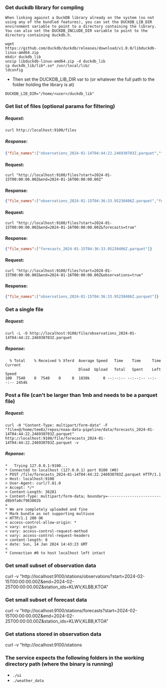 ### Get duckdb library for compling
```
When linking against a DuckDB library already on the system (so not using any of the bundled features), you can set the DUCKDB_LIB_DIR environment variable to point to a directory containing the library. You can also set the DUCKDB_INCLUDE_DIR variable to point to the directory containing duckdb.h.
```
```
wget https://github.com/duckdb/duckdb/releases/download/v1.0.0/libduckdb-linux-amd64.zip
mkdir duckdb_lib
unzip libduckdb-linux-amd64.zip -d duckdb_lib
cp duckdb_lib/lib*.so* /usr/local/lib/
ldconfig
```
* Then set the DUCKDB_LIB_DIR var to (or whatever the full path to the folder holding the library is at)
```
DUCKDB_LIB_DIR="/home/<user>/duckdb_lib"
```

### Get list of files (optional params for filtering)
##### Request:
```
curl http://localhost:9100/files
```
##### Response:
```json
{"file_names":["observations_2024-01-14T04:44:22.246930703Z.parquet","forecasts_2024-01-14T04:44:22.246930703Z.parquet"]}
```

#### Request:
```
curl "http://localhost:9100/files?start=2024-01-15T00:00:00.00Z&end=2024-01-16T00:00:00.00Z"
```

#### Response:
```json
{"file_names":["observations_2024-01-15T04:36:33.95238406Z.parquet","forecasts_2024-01-15T04:36:33.95238406Z.parquet"]}
```

#### Request:
```
curl "http://localhost:9100/files?start=2024-01-15T00:00:00.00Z&end=2024-01-16T00:00:00.00Z&forecasts=true"
```

#### Response:
```json
{"file_names":["forecasts_2024-01-15T04:36:33.95238406Z.parquet"]}
```

#### Request:
```
curl "http://localhost:9100/files?start=2024-01-15T00:00:00.00Z&end=2024-01-16T00:00:00.00Z&observations=true"
```

#### Response:
```json
{"file_names":["observations_2024-01-15T04:36:33.95238406Z.parquet"]}
```

### Get a single file
##### Request:
```
curl -L -O http://localhost:9100/file/observations_2024-01-14T04:44:22.246930703Z.parquet
```
##### Reponse:
```
  % Total    % Received % Xferd  Average Speed   Time    Time     Time  Current
                                 Dload  Upload   Total   Spent    Left  Speed
100  7540    0  7540    0     0  1830k      0 --:--:-- --:--:-- --:--:-- 2454k
```

### Post a file (can't be larger than 1mb and needs to be a parquet file)
##### Request:
```
curl -H "Content-Type: multipart/form-data" -F "file=@/home/tee8z/repos/noaa-data-pipeline/data/forecasts_2024-01-14T04:44:22.246930703Z.parquet" http://localhost:9100/file/forecasts_2024-01-14T04:44:22.246930703Z.parquet -v
```
##### Reponse:
```
*   Trying 127.0.0.1:9100...
* Connected to localhost (127.0.0.1) port 9100 (#0)
> POST /file/forecasts_2024-01-14T04:44:22.246930703Z.parquet HTTP/1.1
> Host: localhost:9100
> User-Agent: curl/7.81.0
> Accept: */*
> Content-Length: 36281
> Content-Type: multipart/form-data; boundary=------------------------d8b9fa0cf983802b
>
* We are completely uploaded and fine
* Mark bundle as not supporting multiuse
< HTTP/1.1 200 OK
< access-control-allow-origin: *
< vary: origin
< vary: access-control-request-method
< vary: access-control-request-headers
< content-length: 0
< date: Sun, 14 Jan 2024 14:43:23 GMT
<
* Connection #0 to host localhost left intact
```

### Get small subset of observation data
curl -v "http://localhost:9100/stations/observations?start=2024-02-15T00:00:00.00Z&end=2024-02-25T00:00:00.00Z&station_ids=KLWV,KLBB,KTOA"

### Get small subset of forecast data
curl -v "http://localhost:9100/stations/forecasts?start=2024-02-15T00:00:00.00Z&end=2024-02-25T00:00:00.00Z&station_ids=KLWV,KLBB,KTOA"

### Get stations stored in observation data
curl -v "http://localhost:9100/stations


### The service expects the following folders in the working directory path (where the binary is running)
- `./ui`
- `./weather_data`
